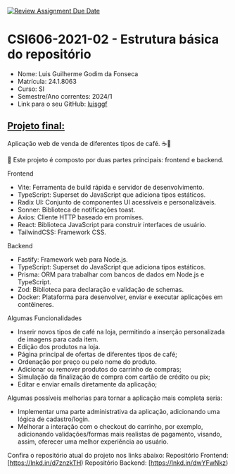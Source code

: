 [![Review Assignment Due Date](https://classroom.github.com/assets/deadline-readme-button-22041afd0340ce965d47ae6ef1cefeee28c7c493a6346c4f15d667ab976d596c.svg)](https://classroom.github.com/a/MJipK3P4)
# **CSI606-2021-02 - Estrutura básica do repositório**

- Nome: Luis Guilherme Godim da Fonseca
- Matrícula: 24.1.8063
- Curso: SI
- Semestre/Ano correntes: 2024/1
- Link para o seu GitHub: [luisggf](https://github.com/luisggf)

## [Projeto final:](./Projeto/README.md)

Aplicação web de venda de diferentes tipos de café. ☕🚀

🔧 Este projeto é composto por duas partes principais: frontend e backend.

Frontend
- Vite: Ferramenta de build rápida e servidor de desenvolvimento.
- TypeScript: Superset do JavaScript que adiciona tipos estáticos.
- Radix UI: Conjunto de componentes UI acessíveis e personalizáveis.
- Sonner: Biblioteca de notificações toast.
- Axios: Cliente HTTP baseado em promises.
- React: Biblioteca JavaScript para construir interfaces de usuário.
- TailwindCSS: Framework CSS.

Backend
- Fastify: Framework web para Node.js.
- TypeScript: Superset do JavaScript que adiciona tipos estáticos.
- Prisma: ORM para trabalhar com bancos de dados em Node.js e TypeScript.
- Zod: Biblioteca para declaração e validação de schemas.
- Docker: Plataforma para desenvolver, enviar e executar aplicações em contêineres.

Algumas Funcionalidades
- Inserir novos tipos de café na loja, permitindo a inserção personalizada de imagens para cada item.
- Edição dos produtos na loja.
- Página principal de ofertas de diferentes tipos de café;
- Ordenação por preço ou pelo nome do produto.
- Adicionar ou remover produtos do carrinho de compras;
- Simulação da finalização de compra com cartão de crédito ou pix;
- Editar e enviar emails diretamente da aplicação;

Algumas possíveis melhorias para tornar a aplicação mais completa seria: 
- Implementar uma parte administrativa da aplicação, adicionando uma lógica de cadastro/login.
- Melhorar a interação com o checkout do carrinho, por exemplo, adicionando validações/formas mais realistas de pagamento, visando, assim, oferecer uma melhor experiência ao usuário.

Confira o repositório atual do projeto nos links abaixo:
Repositório Frontend: [https://lnkd.in/d7znzkTH)
Repositório Backend: [https://lnkd.in/dwYFwNkz)
